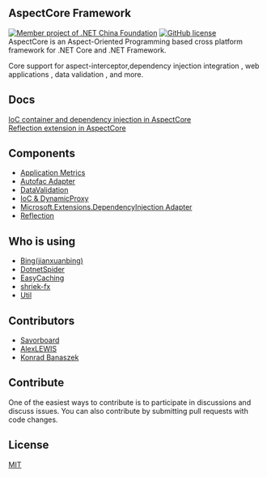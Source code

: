 ## AspectCore Framework
[![Member project of .NET China Foundation](https://github.com/dotnetcore/Home/blob/master/icons/member-project-of-netchina.png)](https://github.com/dotnetcore)
[![GitHub license](https://img.shields.io/badge/license-MIT-blue.svg)](https://github.com/dotnetcore/AspectCore/blob/dev/LICENSE)  
AspectCore is an Aspect-Oriented Programming based cross platform framework for .NET Core and .NET Framework.  
  
Core support for aspect-interceptor,dependency injection integration , web applications , data validation , and more.   

## Docs
[IoC container and dependency injection in AspectCore](https://github.com/dotnetcore/AspectCore-Framework/blob/master/docs/injector.md)  
[Reflection extension in AspectCore](https://github.com/dotnetcore/AspectCore-Framework/blob/master/docs/reflection-extensions.md)

## Components
* [Application Metrics](https://github.com/dotnetcore/AspectCore-Metrics)   
* [Autofac Adapter](https://github.com/dotnetcore/AspectCore-Framework/tree/master/extras/src/AspectCore.Extensions.Autofac)
* [DataValidation](https://github.com/dotnetcore/AspectCore-Framework/tree/master/datavalidation)
* [IoC & DynamicProxy](https://github.com/dotnetcore/AspectCore-Framework/tree/master/core)
* [Microsoft.Extensions.DependencyInjection Adapter](https://github.com/dotnetcore/AspectCore-Framework/tree/master/extras/src/AspectCore.Extensions.DependencyInjection)
* [Reflection](https://github.com/dotnetcore/AspectCore-Framework/tree/master/reflection)   

## Who is using
* [Bing(jianxuanbing)](https://github.com/jianxuanbing/Bing)
* [DotnetSpider](https://github.com/dotnetcore/DotnetSpider)
* [EasyCaching](https://github.com/catcherwong/EasyCaching)
* [shriek-fx](https://github.com/ElderJames/shriek-fx)   
* [Util](https://github.com/dotnetcore/Util)

## Contributors
* [Savorboard](https://github.com/yuleyule66)  
* [AlexLEWIS](https://github.com/alexinea)
* [Konrad Banaszek](https://github.com/thecorrado)

## Contribute
One of the easiest ways to contribute is to participate in discussions and discuss issues. You can also contribute by submitting pull requests with code changes.

## License
[MIT](https://github.com/dotnetcore/AspectCore-Framework/blob/master/LICENSE)
